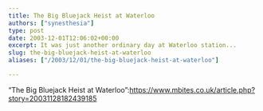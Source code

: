 ```yaml
---
title: The Big Bluejack Heist at Waterloo
authors: ["synesthesia"]
type: post
date: 2003-12-01T12:06:02+00:00
excerpt: It was just another ordinary day at Waterloo station...
slug: the-big-bluejack-heist-at-waterloo 
aliases: ["/2003/12/01/the-big-bluejack-heist-at-waterloo"]

---
```

&#8220;The Big Bluejack Heist at Waterloo&#8221;:https://www.mbites.co.uk/article.php?story=20031128182439185
